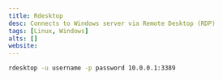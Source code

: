 ```yaml
---
title: Rdesktop
desc: Connects to Windows server via Remote Desktop (RDP)
tags: [Linux, Windows]
alts: []
website:
---
```


```sh
rdesktop -u username -p password 10.0.0.1:3389
```